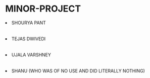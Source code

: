 # MINOR-PROJECT
<li type = "disc">SHOURYA PANT</li>
<br> </br>
<li type = "disc">TEJAS DWIVEDI</li>
<br> </br>
<li type = "disc">UJALA VARSHNEY</li>
<br> </br>
<li type = "disc">SHANU (WHO WAS OF NO USE AND DID LITERALLY NOTHING)</li>
<br> </br>
